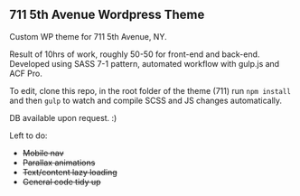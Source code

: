 ## 711 5th Avenue Wordpress Theme

Custom WP theme for 711 5th Avenue, NY.

Result of 10hrs of work, roughly 50-50 for front-end and back-end.
Developed using SASS 7-1 pattern, automated workflow with gulp.js and ACF Pro.

To edit, clone this repo, in the root folder of the theme (711) run `npm install` and then `gulp` to watch and compile SCSS and JS changes automatically.

DB available upon request. :)

Left to do:

* ~~Mobile nav~~
* ~~Parallax animations~~
* ~~Text/content lazy loading~~
* ~~General code tidy up~~
